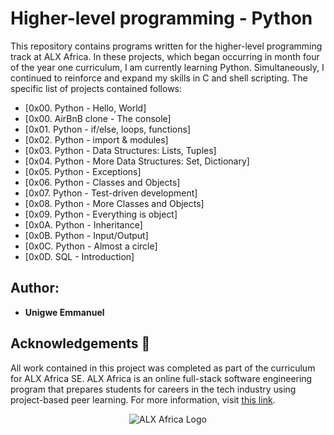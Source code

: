 # Higher-level programming - Python

This repository contains programs written for the higher-level programming track at ALX Africa. In these projects, which began occurring in month four of the year one curriculum, I am currently learning Python.
Simultaneously, I continued to reinforce and expand my skills in C and shell scripting. The specific list of projects contained follows:

* [0x00. Python - Hello, World]
* [0x00. AirBnB clone - The console]
* [0x01. Python - if/else, loops, functions]
* [0x02. Python - import & modules]
* [0x03. Python - Data Structures: Lists, Tuples]
* [0x04. Python - More Data Structures: Set, Dictionary]
* [0x05. Python - Exceptions]
* [0x06. Python - Classes and Objects]
* [0x07. Python - Test-driven development]
* [0x08. Python - More Classes and Objects]
* [0x09. Python - Everything is object]
* [0x0A. Python - Inheritance]
* [0x0B. Python - Input/Output]
* [0x0C. Python - Almost a circle]
* [0x0D. SQL - Introduction]


## Author:
* **Unigwe Emmanuel** 

## Acknowledgements :pray:

All work contained in this project was completed as part of the curriculum for ALX Africa SE. ALX Africa is an online full-stack software engineering program that prepares students for careers in the tech industry using project-based peer learning. For more information, visit [this link](https://www.alxafrica.com//).


<p align="center">
  <img src="http://www.alxafrica.com/wp-content/uploads/2022/01/header-logo.png"
    alt="ALX Africa Logo"
  >
  </p>
